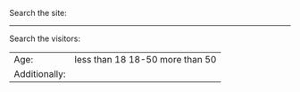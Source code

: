 Search the site:

------------------------------------------------------------------------

Search the visitors:

<table id="age-table"><tbody><tr class="odd"><td>Age:</td><td id="age-list">less than 18 18-50 more than 50</td></tr><tr class="even"><td>Additionally:</td><td></td></tr></tbody></table>
